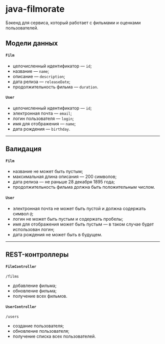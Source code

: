 # java-filmorate

Бэкенд для сервиса, который работает с фильмами и оценками пользователей.

## Модели данных
#### `Film`
- целочисленный идентификатор — `id`;
- название — `name`;
- описание — `description`;
- дата релиза — `releaseDate`;
- продолжительность фильма — `duration`.
#### `User`
- целочисленный идентификатор — `id`;
- электронная почта — `email`;
- логин пользователя — `login`;
- имя для отображения — `name`;
- дата рождения — `birthday`.
---
## Валидация
#### `Film`
- название не может быть пустым;
- максимальная длина описания — 200 символов;
- дата релиза — не раньше 28 декабря 1895 года;
- продолжительность фильма должна быть положительным числом.
#### `User`
- электронная почта не может быть пустой и должна содержать символ `@`;
- логин не может быть пустым и содержать пробелы;
- имя для отображения может быть пустым — в таком случае будет использован логин;
- дата рождения не может быть в будущем.
---
## REST-контроллеры
#### `FilmController`
`/films`
- добавление фильма;
- обновление фильма;
- получение всех фильмов.
#### `UserController`
`/users`
- создание пользователя;
- обновление пользователя;
- получение списка всех пользователей.